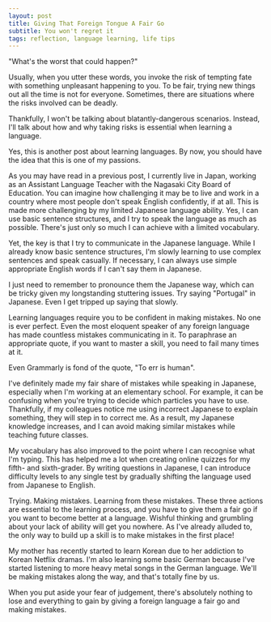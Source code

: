 ```yaml
---
layout: post
title: Giving That Foreign Tongue A Fair Go
subtitle: You won't regret it
tags: reflection, language learning, life tips
---
```


"What's the worst that could happen?"

Usually, when you utter these words, you invoke the risk of tempting fate with something unpleasant happening to you. To be fair, trying new things out all the time is not for everyone. Sometimes, there are situations where the risks involved can be deadly.

Thankfully, I won't be talking about blatantly-dangerous scenarios. Instead, I'll talk about how and why taking risks is essential when learning a language.

Yes, this is another post about learning languages. By now, you should have the idea that this is one of my passions.

As you may have read in a previous post, I currently live in Japan, working as an Assistant Language Teacher with the Nagasaki City Board of Education. You can imagine how challenging it may be to live and work in a country where most people don't speak English confidently, if at all. This is made more challenging by my limited Japanese language ability. Yes, I can use basic sentence structures, and I try to speak the language as much as possible. There's just only so much I can achieve with a limited vocabulary.

Yet, the key is that I try to communicate in the Japanese language. While I already know basic sentence structures, I'm slowly learning to use complex sentences and speak casually. If necessary, I can always use simple appropriate English words if I can't say them in Japanese.

I just need to remember to pronounce them the Japanese way, which can be tricky given my longstanding stuttering issues. Try saying "Portugal" in Japanese. Even I get tripped up saying that slowly.

Learning languages require you to be confident in making mistakes. No one is ever perfect. Even the most eloquent speaker of any foreign language has made countless mistakes communicating in it. To paraphrase an appropriate quote, if you want to master a skill, you need to fail many times at it.

Even Grammarly is fond of the quote, "To err is human".

I've definitely made my fair share of mistakes while speaking in Japanese, especially when I'm working at an elementary school. For example, it can be confusing when you're trying to decide which particles you have to use. Thankfully, if my colleagues notice me using incorrect Japanese to explain something, they will step in to correct me. As a result, my Japanese knowledge increases, and I can avoid making similar mistakes while teaching future classes.

My vocabulary has also improved to the point where I can recognise what I'm typing. This has helped me a lot when creating online quizzes for my fifth- and sixth-grader. By writing questions in Japanese, I can introduce difficulty levels to any single test by gradually shifting the language used from Japanese to English.

Trying. Making mistakes. Learning from these mistakes. These three actions are essential to the learning process, and you have to give them a fair go if you want to become better at a language. Wishful thinking and grumbling about your lack of ability will get you nowhere. As I've already alluded to, the only way to build up a skill is to make mistakes in the first place!

My mother has recently started to learn Korean due to her addiction to Korean Netflix dramas. I'm also learning some basic German because I've started listening to more heavy metal songs in the German language. We'll be making mistakes along the way, and that's totally fine by us.

When you put aside your fear of judgement, there's absolutely nothing to lose and everything to gain by giving a foreign language a fair go and making mistakes.
